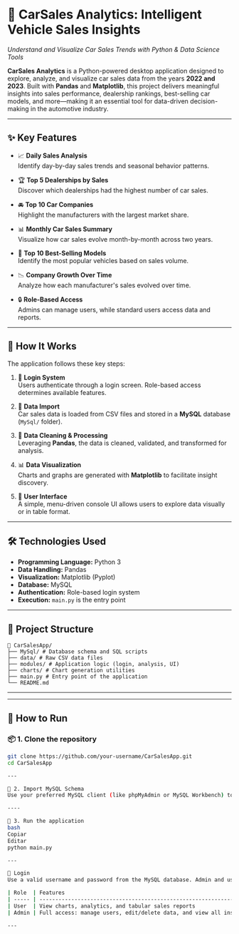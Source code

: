 # 🚗 CarSales Analytics: Intelligent Vehicle Sales Insights

_Understand and Visualize Car Sales Trends with Python & Data Science Tools_

**CarSales Analytics** is a Python-powered desktop application designed to explore, analyze, and visualize car sales data from the years **2022 and 2023**. Built with **Pandas** and **Matplotlib**, this project delivers meaningful insights into sales performance, dealership rankings, best-selling car models, and more—making it an essential tool for data-driven decision-making in the automotive industry.

---

## ✨ Key Features

- 📈 **Daily Sales Analysis**  
  Identify day-by-day sales trends and seasonal behavior patterns.

- 🏆 **Top 5 Dealerships by Sales**  
  Discover which dealerships had the highest number of car sales.

- 🚘 **Top 10 Car Companies**  
  Highlight the manufacturers with the largest market share.

- 📊 **Monthly Car Sales Summary**  
  Visualize how car sales evolve month-by-month across two years.

- 🌟 **Top 10 Best-Selling Models**  
  Identify the most popular vehicles based on sales volume.

- 📉 **Company Growth Over Time**  
  Analyze how each manufacturer's sales evolved over time.

- 🔒 **Role-Based Access**  
  Admins can manage users, while standard users access data and reports.

---

## 🧠 How It Works

The application follows these key steps:

1. 🔐 **Login System**  
   Users authenticate through a login screen. Role-based access determines available features.

2. 📂 **Data Import**  
   Car sales data is loaded from CSV files and stored in a **MySQL** database (`MySql/` folder).

3. 🧹 **Data Cleaning & Processing**  
   Leveraging **Pandas**, the data is cleaned, validated, and transformed for analysis.

4. 📊 **Data Visualization**  
   Charts and graphs are generated with **Matplotlib** to facilitate insight discovery.

5. 🧾 **User Interface**  
   A simple, menu-driven console UI allows users to explore data visually or in table format.

---

## 🛠️ Technologies Used

- **Programming Language:** Python 3  
- **Data Handling:** Pandas  
- **Visualization:** Matplotlib (Pyplot)  
- **Database:** MySQL  
- **Authentication:** Role-based login system  
- **Execution:** `main.py` is the entry point  

---

## 📁 Project Structure
```
📁 CarSalesApp/
├── MySql/ # Database schema and SQL scripts
├── data/ # Raw CSV data files
├── modules/ # Application logic (login, analysis, UI)
├── charts/ # Chart generation utilities
├── main.py # Entry point of the application
└── README.md
```
---


---

## 🧭 How to Run

### 📦 1. Clone the repository

```bash
git clone https://github.com/your-username/CarSalesApp.git
cd CarSalesApp

---

💽 2. Import MySQL Schema
Use your preferred MySQL client (like phpMyAdmin or MySQL Workbench) to import the SQL schema from the MySql/ folder.

----

🚀 3. Run the application
bash
Copiar
Editar
python main.py

---

🔑 Login
Use a valid username and password from the MySQL database. Admin and user roles determine feature access.

| Role  | Features                                                           |
| ----- | ------------------------------------------------------------------ |
| User  | View charts, analytics, and tabular sales reports                  |
| Admin | Full access: manage users, edit/delete data, and view all insights |

---
